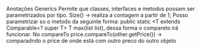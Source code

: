 Anotações Generics
Permite que classes, interfaces e metodos possam ser parametrizados por tipo.
Size() -> realiza a contagem a partir de 1;
Posso parametrizar so o metodo da seguinte forma: public static <T extends Comparable<? super T> T max(list<T> list), dessa forma 
o compareto irá funcionar.
No compareTo price.compareTo(other.getPrice()) -> comparadndo o price de onde está com outro preco do outro objeto